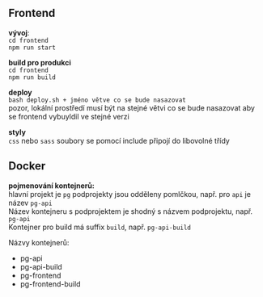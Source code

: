 Frontend
----
**vývoj**:  
`cd frontend`  
`npm run start`  

 **build pro produkci**  
 `cd frontend`  
 `npm run build` 
 
 **deploy**  
 `bash deploy.sh + jméno větve co se bude nasazovat`  
 pozor, lokální prostředí musí být na stejné větvi co se bude nasazovat aby se frontend vybuyldil ve stejné verzi
 
**styly**  
`css` nebo `sass` soubory se pomocí include připojí do libovolné třídy  

Docker
---
**pojmenování kontejnerů:**    
hlavní projekt je `pg` 
podprojekty jsou odděleny pomlčkou, např. pro `api` je název `pg-api`  
Název kontejneru s podprojektem je shodný s názvem podprojektu, např. `pg-api`  
Kontejner pro build má suffix `build`, např. `pg-api-build`  

Názvy kontejnerů: 
- pg-api 
- pg-api-build
- pg-frontend
- pg-frontend-build
 
  
